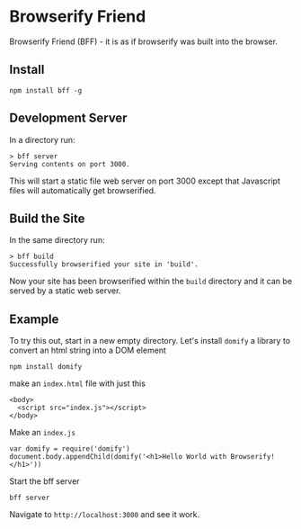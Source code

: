 Browserify Friend
======================

Browserify Friend (BFF) - it is as if browserify was built into the browser.

## Install

    npm install bff -g

## Development Server

In a directory run:

    > bff server
    Serving contents on port 3000.

This will start a static file web server on port 3000 except that Javascript files will automatically get browserified.

## Build the Site

In the same directory run:

    > bff build
    Successfully browserified your site in 'build'.

Now your site has been browserified within the `build` directory and it can be served by a static web server.

## Example

To try this out, start in a new empty directory. Let's install `domify` a library to convert an html string into a DOM element

    npm install domify

make an `index.html` file with just this

    <body>
      <script src="index.js"></script>
    </body>

Make an `index.js`

    var domify = require('domify')
    document.body.appendChild(domify('<h1>Hello World with Browserify!</h1>'))

Start the bff server

    bff server

Navigate to `http://localhost:3000` and see it work.




